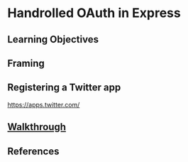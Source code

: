 # Handrolled OAuth in Express

## Learning Objectives

## Framing

## Registering a Twitter app

https://apps.twitter.com/

## [Walkthrough](walkthrough.md)

## References
